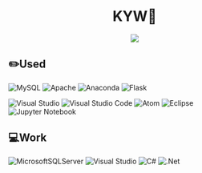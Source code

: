<h1 align="center">KYW🐾</h1>

<!-- STATS -->
<!-- [![Anurag's GitHub stats](https://github-readme-stats.vercel.app/api?username=nrmhvr&theme=gruvbox_light&show_icons=true)](https://github.com/anuraghazra/github-readme-stats) -->
<!-- LANGUAGES -->
<p align="center"><img src="https://github-readme-stats.vercel.app/api/top-langs/?username=nrmhvr&exclude_repo=github-readme-stats&hide=ANTLR,Jasmin&langs_count=6&layout=compact&theme=gruvbox_light"></p>
<!-- https://github.com/anuraghazra/github-readme-stats -->

<h2>✏️Used</h2>

<!-- DB -->
![MySQL](https://img.shields.io/badge/mysql-%2300f.svg?style=for-the-badge&logo=mysql&logoColor=white) <!--Server-->![Apache](https://img.shields.io/badge/apache-%23D42029.svg?style=for-the-badge&logo=apache&logoColor=white)<!-- Frameworks, Platforms and Libraries -->
![Anaconda](https://img.shields.io/badge/Anaconda-%2344A833.svg?style=for-the-badge&logo=anaconda&logoColor=white) ![Flask](https://img.shields.io/badge/flask-%23000.svg?style=for-the-badge&logo=flask&logoColor=white)
<!-- IDE & Editors -->
 ![Visual Studio](https://img.shields.io/badge/Visual%20Studio-5C2D91.svg?style=for-the-badge&logo=visual-studio&logoColor=white) ![Visual Studio Code](https://img.shields.io/badge/VS%20Code-0078d7.svg?style=for-the-badge&logo=visual-studio-code&logoColor=white) ![Atom](https://img.shields.io/badge/Atom-%2366595C.svg?style=for-the-badge&logo=atom&logoColor=white) ![Eclipse](https://img.shields.io/badge/Eclipse-FE7A16.svg?style=for-the-badge&logo=Eclipse&logoColor=white) ![Jupyter Notebook](https://img.shields.io/badge/jupyter-%23FA0F00.svg?style=for-the-badge&logo=jupyter&logoColor=white)


<h2>💻Work</h2>

<!-- DB -->
![MicrosoftSQLServer](https://img.shields.io/badge/MS%20SQL%20Sever-CC2927?style=for-the-badge&logo=microsoft%20sql%20server&logoColor=white)<!-- IDE --> ![Visual Studio](https://img.shields.io/badge/Visual%20Studio-5C2D91.svg?style=for-the-badge&logo=visual-studio&logoColor=white)<!-- language -->
![C#](https://img.shields.io/badge/c%23-%23239120.svg?style=for-the-badge&logo=c-sharp&logoColor=white) <!-- Frameworks, Platforms and Libraries -->
![.Net](https://img.shields.io/badge/.NET-5C2D91?style=for-the-badge&logo=.net&logoColor=white)


<!-- 💡 -->